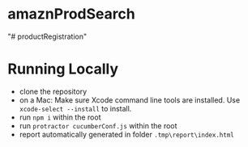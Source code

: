# amaznProdSearch

"# productRegistration" 

# Running Locally
 - clone the repository
 - on a Mac: Make sure Xcode command line tools are installed. Use `xcode-select --install` to install.
 - run `npm i` within the root
 - run `protractor cucumberConf.js` within the root
 - report automatically generated in folder `.tmp\report\index.html`

